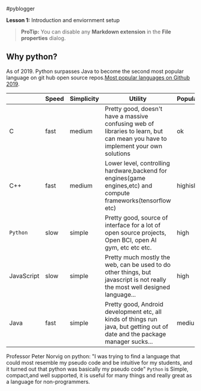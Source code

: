 #pyblogger

**Lesson 1:** Introduction and enviornment setup
 
> **ProTip:** You can disable any **Markdown extension** in the **File properties** dialog.


## Why python?

As of 2019. Python surpasses Java to become the second most popular language on git hub open source repos.[Most popular languages on Github 2019](https://octoverse.github.com/#top-languages). 

|                |    Speed                      |Simplicity                   |Utility|Popularity|packagemanager | 
|----------------|-------------------------------|-----------------------------|-----------|----|---|
|C               |fast            |medium           | Pretty good, doesn't have a massive confusing web of libraries to learn, but can mean you have to implement your own solutions          |  ok  | not so good|
|C++          |fast            |medium              | Lower level, controlling hardware,backend for engines(game engines,etc) and compute frameworks(tensorflow etc)  | highish  | not so good
|`Python`          |slow|simple|Pretty good, source of interface for a lot of open source projects, Open BCI, open AI gym, etc etc etc.      |      high      |   pretty good|
|JavaScript          |slow|simple| Pretty much mostly the web, can be used to do other things, but javascript is not really the most well designed language...     |  high |    pretty good|
|  Java     |fast|simple|     Pretty good, Android development etc, all kinds of things run java, but getting out of date and the package manager sucks...             |  medium |  pretty good

Professor Peter Norvig on python: "I was trying to find a language that could most resemble my pseudo code and be intuitive for my students, and it turned out that python was basically my pseudo code"
`Python` is Simple, compact,and well supported, it is useful for many things and really great  as a language for non-programmers.



